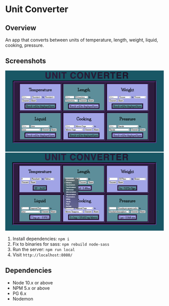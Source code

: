 # Unit Converter

## Overview

An app that converts between units of temperature, length, weight, liquid, cooking, pressure.

## Screenshots

!["View"](https://github.com/Datazyme/unitConverter/blob/master/docs/View.png)
!["Conversion"](https://github.com/Datazyme/unitConverter/blob/master/docs/Conversion.png)

1. Install dependencies: `npm i`
2. Fix to binaries for sass: `npm rebuild node-sass`
3. Run the server: `npm run local`
4. Visit `http://localhost:8080/`

## Dependencies

- Node 10.x or above
- NPM 5.x or above
- PG 6.x
- Nodemon
